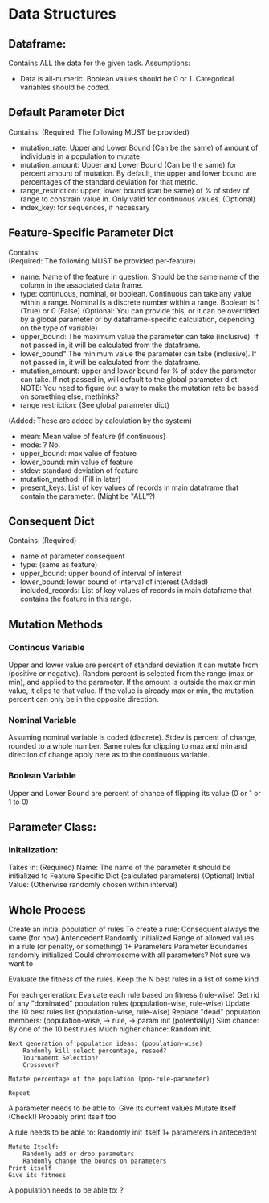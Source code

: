 # Data Structures

## Dataframe:
Contains ALL the data for the given task. 
Assumptions:
* Data is all-numeric. Boolean values should be 0 or 1. Categorical variables should be coded.  

## Default Parameter Dict 
Contains:
(Required: The following MUST be provided)
* mutation_rate: Upper and Lower Bound (Can be the same) of amount of individuals in a population to mutate 
* mutation_amount: Upper and Lower Bound (Can be the same) for percent amount of mutation. By default, the upper and lower bound are percentages of the standard deviation for that metric. 
* range_restriction: upper, lower bound (can be same) of % of stdev of range to constrain value in. Only valid for continuous values.
(Optional)
* index_key: for sequences, if necessary  

## Feature-Specific Parameter Dict
Contains:  
(Required: The following MUST be provided per-feature)
* name: Name of the feature in question. Should be the same name of the column in the associated data frame. 
* type: continuous, nominal, or boolean. Continuous can take any value within a range. Nominal is a discrete number within a range. Boolean is 1 (True) or 0 (False)
(Optional: You can provide this, or it can be overrided by a global parameter or by dataframe-specific calculation, depending on the type of variable)
* upper_bound: The maximum value the parameter can take (inclusive). If not passed in, it will be calculated from the dataframe. 
* lower_bound" The minimum value the parameter can take (inclusive). If not passed in, it will be calculated from the dataframe. 
* mutation_amount: upper and lower bound for % of stdev the parameter can take. If not passed in, will default to the global parameter dict.
NOTE: You need to figure out a way to make the mutation rate be based on something else, methinks? 
* range restriction: (See global parameter dict)

(Added: These are added by calculation by the system)
* mean: Mean value of feature (if continuous)
* mode: ? No. 
* upper_bound: max value of feature
* lower_bound: min value of feature
* stdev: standard deviation of feature 
* mutation_method: (Fill in later)
* present_keys: List of key values of records in main dataframe that contain the parameter. (Might be "ALL"?)


## Consequent Dict 
Contains:
(Required)
* name of parameter consequent
* type: (same as feature)
* upper_bound: upper bound of interval of interest
* lower_bound: lower bound of interval of interest 
(Added)
included_records: List of key values of records in main dataframe that contains the feature in this range. 


## Mutation Methods
### Continous Variable
Upper and lower value are percent of standard deviation it can mutate from (positive or negative). Random percent is selected from the range (max or min), and applied to the parameter. If the amount is outside the max or min value, it clips to that value. If the value is already max or min, the mutation percent can only be in the opposite direction. 

### Nominal Variable
Assuming nominal variable is coded (discrete). Stdev is percent of change, rounded to a whole number. Same rules for clipping to max and min and direction of change apply here as to the continuous variable. 

### Boolean Variable
Upper and Lower Bound are percent of chance of flipping its value (0 or 1 or 1 to 0)

## Parameter Class: 

### Initalization: 
Takes in:
    (Required)
    Name: The name of the parameter it should be initialized to
    Feature Specific Dict (calculated parameters)
    (Optional)
    Initial Value: (Otherwise randomly chosen within interval)


        
## Whole Process 
Create an initial population of rules 
    To create a rule:
        Consequent always the same (for now)
        Antencedent Randomly Initialized
            Range of allowed values in a rule (or penalty, or something)
            1+ Parameters
                Parameter Boundaries randomly initialized
            Could chromosome with all parameters? Not sure we want to

Evaluate the fitness of the rules. Keep the N best rules in a list of some kind 

For each generation:
    Evaluate each rule based on fitness (rule-wise)
    Get rid of any "dominated" population rules (population-wise, rule-wise)
    Update the 10 best rules list (population-wise, rule-wise)
    Replace "dead" population members: (population-wise, -> rule, -> param init (potentially))
        Slim chance: By one of the 10 best rules
        Much higher chance: Random init. 
    
    Next generation of population ideas: (population-wise)
        Randomly kill select percentage, reseed?
        Tournament Selection?
        Crossover?

    Mutate percentage of the population (pop-rule-parameter)

    Repeat 

A parameter needs to be able to:
    Give its current values
    Mutate Itself (Check!)
    Probably print itself too 

A rule needs to be able to:
    Randomly init itself
        1+ parameters in antecedent 
        
    Mutate Itself:
        Randomly add or drop parameters
        Randomly change the bounds on parameters
    Print itself
    Give its fitness 

A population needs to be able to: 
    ? 


    